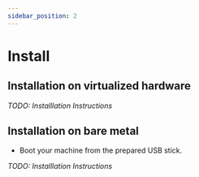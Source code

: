 ```yaml
---
sidebar_position: 2
---
```


# Install

## Installation on virtualized hardware

*TODO: Installlation Instructions*

## Installation on bare metal

* Boot your machine from the prepared USB stick.

*TODO: Installlation Instructions*
